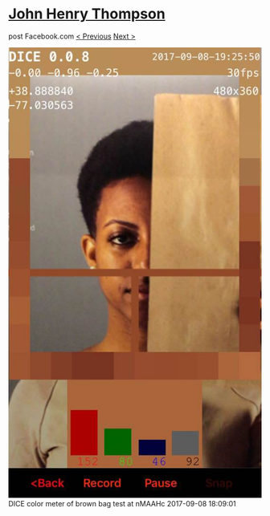 # [John Henry Thompson](../README.md)
post Facebook.com
[< Previous](2017-09-09-7.md) [Next >](2017-09-06-1.md)

[![](../media/2017-09-08/Timeline-Photos-DICE-color-meter-of-brown-bag-test-at-nMAAHc.jpg)](../README.md)
DICE color meter of brown bag test at nMAAHc
2017-09-08 18:09:01